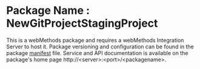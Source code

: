 # Package Name : NewGitProjectStagingProject
This is a webMethods package and requires a webMethods Integration Server to host it. Package versioning and configuration can be found in the package [manifest](./NewGitProjectStagingProject/manifest.v3) file. Service and API documentation is available on the package's home page http://&lt;server&gt;:&lt;port&gt;/&lt;packagename>.